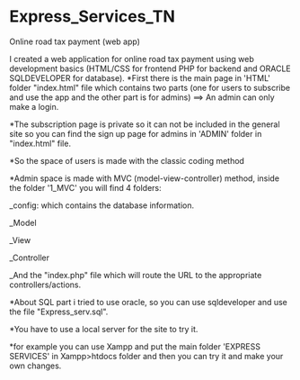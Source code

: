 # Express_Services_TN
Online road tax payment (web app)

I created a web application for online road tax payment using web development basics (HTML/CSS for frontend PHP for backend and ORACLE SQLDEVELOPER for database). 
*First there is the main page in 'HTML' folder "index.html" file which contains two parts (one for users to subscribe and use the app and the other part is for admins)
==> An admin can only make a login.

*The subscription page is private so it can not be included in the general site so you can find the sign up page for admins in 'ADMIN' folder in "index.html" file.

*So the space of users is made with the classic coding method 


*Admin space is made with MVC (model-view-controller) method, inside the folder '1_MVC' you will find 4 folders:

_config: which contains the database information.

_Model

_View

_Controller

_And the "index.php" file which will route the URL to the appropriate controllers/actions.

*About SQL part i tried to use oracle, so you can use sqldeveloper and use the file "Express_serv.sql".

*You have to use a local server for the site to try it.

*for example you can use Xampp and put the main folder 'EXPRESS SERVICES' in Xampp>htdocs folder and then you can try it and make your own changes.
